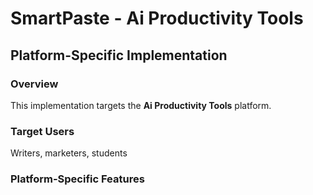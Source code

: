 # SmartPaste - Ai Productivity Tools

## Platform-Specific Implementation

### Overview
This implementation targets the **Ai Productivity Tools** platform.

### Target Users
Writers, marketers, students

### Platform-Specific Features
